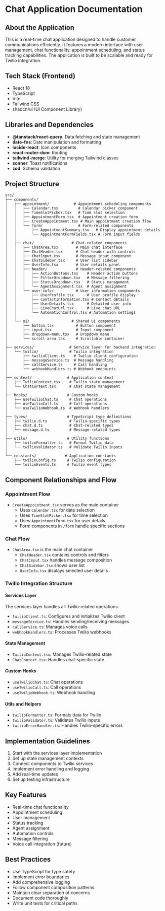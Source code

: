 # Chat Application Documentation

## About the Application
This is a real-time chat application designed to handle customer communications efficiently. It features a modern interface with user management, chat functionality, appointment scheduling, and status tracking capabilities. The application is built to be scalable and ready for Twilio integration.

## Tech Stack (Frontend)
- React 18
- TypeScript
- Vite
- Tailwind CSS
- shadcn/ui (UI Component Library)

## Libraries and Dependencies
- **@tanstack/react-query**: Data fetching and state management
- **date-fns**: Date manipulation and formatting
- **lucide-react**: Icon components
- **react-router-dom**: Routing
- **tailwind-merge**: Utility for merging Tailwind classes
- **sonner**: Toast notifications
- **zod**: Schema validation

## Project Structure
```
src/
├── components/
│   ├── appointment/           # Appointment scheduling components
│   │   ├── Calendar.tsx         # Calendar picker component
│   │   ├── TimeSlotPicker.tsx   # Time slot selection
│   │   ├── AppointmentForm.tsx  # Appointment creation form
│   │   ├── CreateAppointment.tsx # Main appointment creation flow
│   │   └── form/                # Form-related components
│   │       ├── AppointmentSummary.tsx   # Display appointment details
│   │       └── AppointmentFormFields.tsx # Form input fields
│   │
│   ├── chat/                 # Chat-related components
│   │   ├── ChatArea.tsx        # Main chat interface
│   │   ├── ChatHeader.tsx      # Chat header with controls
│   │   ├── ChatInput.tsx       # Message input component
│   │   ├── ChatSidebar.tsx     # User list sidebar
│   │   ├── UserInfo.tsx        # User details panel
│   │   ├── header/             # Header-related components
│   │   │   ├── ActionButtons.tsx    # Header action buttons
│   │   │   ├── FilterDropdown.tsx   # Message filtering
│   │   │   ├── StatusDropdown.tsx   # Status management
│   │   │   └── AgentAssignment.tsx  # Agent assignment
│   │   └── user-info/          # User information components
│   │       ├── UserProfile.tsx      # User profile display
│   │       ├── ContactInformation.tsx # Contact details
│   │       ├── UserDetails.tsx      # Detailed user info
│   │       ├── LiveChatUrl.tsx      # Live chat URL
│   │       └── AutomationControl.tsx # Automation settings
│   │
│   └── ui/                   # Shared UI components
│       ├── button.tsx          # Button component
│       ├── input.tsx           # Input component
│       ├── dropdown-menu.tsx   # Dropdown menu
│       └── scroll-area.tsx     # Scrollable container
│
├── services/                # Service layer for backend integration
│   └── twilio/              # Twilio integration
│       ├── twilioClient.ts    # Twilio client configuration
│       ├── messageService.ts  # Message handling
│       ├── callService.ts     # Call handling
│       └── webhookHandlers.ts # Webhook endpoints
│
├── context/                # Application context
│   ├── TwilioContext.tsx    # Twilio state management
│   └── ChatContext.tsx      # Chat state management
│
├── hooks/                  # Custom hooks
│   ├── useTwilioChat.ts     # Chat operations
│   ├── useTwilioCall.ts     # Call operations
│   └── useTwilioWebhook.ts  # Webhook handlers
│
├── types/                  # TypeScript type definitions
│   ├── twilio.d.ts          # Twilio-specific types
│   ├── chat.d.ts            # Chat-related types
│   └── message.d.ts         # Message-related types
│
├── utils/                  # Utility functions
│   ├── twilioFormatter.ts   # Format Twilio data
│   └── twilioValidator.ts   # Validate Twilio inputs
│
└── constants/             # Application constants
    ├── twilioConfig.ts     # Twilio configuration
    └── twilioEvents.ts     # Twilio event types
```

## Component Relationships and Flow

### Appointment Flow
- `CreateAppointment.tsx` serves as the main container
  - Uses `Calendar.tsx` for date selection
  - Uses `TimeSlotPicker.tsx` for time selection
  - Uses `AppointmentForm.tsx` for user details
  - Form components in `/form` handle specific sections

### Chat Flow
- `ChatArea.tsx` is the main chat container
  - `ChatHeader.tsx` contains controls and filters
  - `ChatInput.tsx` handles message composition
  - `ChatSidebar.tsx` shows user list
  - `UserInfo.tsx` displays selected user details

### Twilio Integration Structure

#### Services Layer
The services layer handles all Twilio-related operations:
- `twilioClient.ts`: Configures and initializes Twilio client
- `messageService.ts`: Handles sending/receiving messages
- `callService.ts`: Manages voice calls
- `webhookHandlers.ts`: Processes Twilio webhooks

#### State Management
- `TwilioContext.tsx`: Manages Twilio-related state
- `ChatContext.tsx`: Handles chat-specific state

#### Custom Hooks
- `useTwilioChat.ts`: Chat operations
- `useTwilioCall.ts`: Call operations
- `useTwilioWebhook.ts`: Webhook handling

#### Utils and Helpers
- `twilioFormatter.ts`: Formats data for Twilio
- `twilioValidator.ts`: Validates Twilio inputs
- `twilioErrorHandler.ts`: Handles Twilio-specific errors

## Implementation Guidelines

1. Start with the services layer implementation
2. Set up state management contexts
3. Connect components to Twilio services
4. Implement error handling and logging
5. Add real-time updates
6. Set up testing infrastructure

## Key Features
- Real-time chat functionality
- Appointment scheduling
- User management
- Status tracking
- Agent assignment
- Automation controls
- Message filtering
- Voice call integration (future)

## Best Practices
- Use TypeScript for type safety
- Implement error boundaries
- Add comprehensive logging
- Follow component composition patterns
- Maintain clear separation of concerns
- Document code thoroughly
- Write unit tests for critical paths